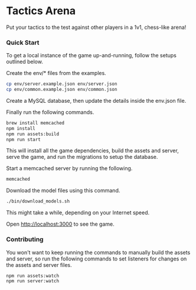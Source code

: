 # Tactics Arena

Put your tactics to the test against other players in a 1v1, chess-like arena!

### Quick Start

To get a local instance of the game up-and-running, follow the setups outlined below.

Create the env/* files from the examples.

```bash
cp env/server.example.json env/server.json
cp env/common.example.json env/common.json
```

Create a MySQL database, then update the details inside the env.json file.

Finally run the following commands.

```bash
brew install memcached
npm install
npm run assets:build
npm run start
```

This will install all the game dependencies, build the assets and server, serve the game,
and run the migrations to setup the database.

Start a memcached server by running the following.

```bash
memcached
```

Download the model files using this command.

```bash
./bin/download_models.sh
```

This might take a while, depending on your Internet speed.

Open [http://localhost:3000](http://localhost:3000) to see the game.

### Contributing

You won't want to keep running the commands to manually build the assets and server, so run 
the following commands to set listeners for changes on the assets and server files.

```bash
npm run assets:watch
npm run server:watch
```
